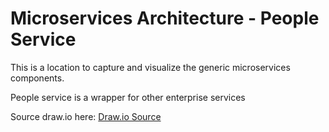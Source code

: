
# Microservices Architecture - People Service

This is a location to capture and visualize the generic microservices components.

People service is a wrapper for other enterprise services

Source draw.io
here: [Draw.io Source](https://app.diagrams.net/#HRMSLowside%2Frmslow%2Fmaster%2FDrawings%2FMicroservices%2FArchitecture%2FMicroservices%20Architecture.drawio)
